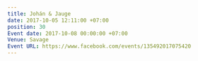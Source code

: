 ```yaml
---
title: Johán & Jauge
date: 2017-10-05 12:11:00 +07:00
position: 30
Event date: 2017-10-08 00:00:00 +07:00
Venue: Savage
Event URL: https://www.facebook.com/events/135492017075420
---
```


